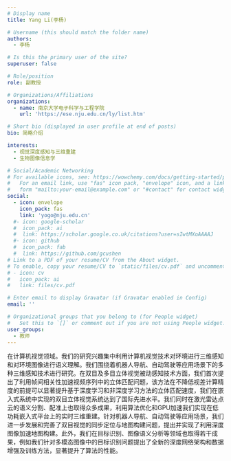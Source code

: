 ```yaml
---
# Display name
title: Yang Li(李杨)

# Username (this should match the folder name)
authors:
  - 李杨

# Is this the primary user of the site?
superuser: false

# Role/position
role: 副教授

# Organizations/Affiliations
organizations:
  - name: 南京大学电子科学与工程学院
    url: 'https://ese.nju.edu.cn/ly/list.htm'

# Short bio (displayed in user profile at end of posts)
bio: 简略介绍

interests:
  - 视觉深度感知与三维重建
  - 生物图像信息学

# Social/Academic Networking
# For available icons, see: https://wowchemy.com/docs/getting-started/page-builder/#icons
#   For an email link, use "fas" icon pack, "envelope" icon, and a link in the
#   form "mailto:your-email@example.com" or "#contact" for contact widget.
social:
  - icon: envelope
    icon_pack: fas
    link: 'yogo@nju.edu.cn'
  #- icon: google-scholar
  #  icon_pack: ai
  #  link: https://scholar.google.co.uk/citations?user=sIwtMXoAAAAJ
  #- icon: github
  #  icon_pack: fab
  #  link: https://github.com/gcushen
# Link to a PDF of your resume/CV from the About widget.
# To enable, copy your resume/CV to `static/files/cv.pdf` and uncomment the lines below.
# - icon: cv
#   icon_pack: ai
#   link: files/cv.pdf

# Enter email to display Gravatar (if Gravatar enabled in Config)
email: ''

# Organizational groups that you belong to (for People widget)
#   Set this to `[]` or comment out if you are not using People widget.
user_groups:
  - 教师
---
```


在计算机视觉领域。我们的研究兴趣集中利用计算机视觉技术对环境进行三维感知和对环境图像进行语义理解。我们围绕着机器人导航、自动驾驶等应用场景下的多种三维感知技术进行研究。在双目及多目立体视觉被动感知技术方面，我们首次提出了利用帧间相关性加速视频序列中的立体匹配问题，该方法在不降低视差计算精度的前提可以显著提升基于深度学习和非深度学习方法的立体匹配速度，我们在嵌入式系统中实现的双目立体视觉系统达到了国际先进水平。我们同时在激光雷达点云的语义分割、配准上也取得众多成果，利用算法优化和GPU加速我们实现在低功耗嵌入式平台上的实时三维重建。针对机器人导航、自动驾驶等应用场景，我们进一步发展和完善了双目视觉的同步定位与地图构建问题，提出并实现了利用深度图像加速地图构建。此外，我们在目标识别、图像语义分析等领域也取得若干成果，例如我们针对多模态图像中的目标识别问题提出了全新的深度网络架构和数据增强及训练方法，显著提升了算法的性能。
